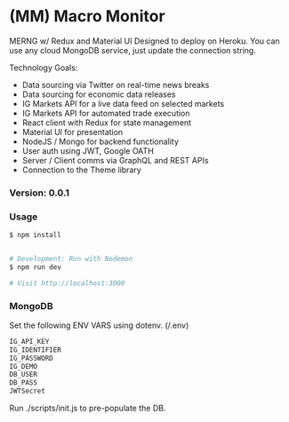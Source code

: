 # (MM) Macro Monitor

MERNG w/ Redux and Material UI
Designed to deploy on Heroku. You can use any cloud MongoDB service, just update the connection string.

Technology Goals:

- Data sourcing via Twitter on real-time news breaks
- Data sourcing for economic data releases
- IG Markets API for a live data feed on selected markets
- IG Markets API for automated trade execution
- React client with Redux for state management
- Material UI for presentation
- NodeJS / Mongo for backend functionality
- User auth using JWT, Google OATH
- Server / Client comms via GraphQL and REST APIs
- Connection to the Theme library

### Version: 0.0.1

### Usage

```sh
$ npm install
```

```sh

# Development: Run with Nodemon
$ npm run dev

# Visit http://localhost:3000
```

### MongoDB

Set the following ENV VARS using dotenv. (/.env)

```sh
IG_API_KEY
IG_IDENTIFIER
IG_PASSWORD
IG_DEMO
DB_USER
DB_PASS
JWTSecret
```

Run ./scripts/init.js to pre-populate the DB.
